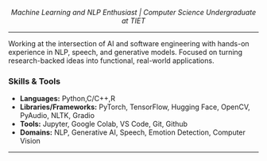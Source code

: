 
<p align="center">
  <em>Machine Learning and NLP Enthusiast | Computer Science Undergraduate at TIET</em>
</p>

---

Working at the intersection of AI and software engineering with hands-on experience in NLP, speech, and generative models. Focused on turning research-backed ideas into functional, real-world applications.

### Skills & Tools
- **Languages:** Python,C/C++,R  
- **Libraries/Frameworks:** PyTorch, TensorFlow, Hugging Face, OpenCV, PyAudio, NLTK, Gradio  
- **Tools:** Jupyter, Google Colab, VS Code, Git, Github 
- **Domains:** NLP, Generative AI, Speech, Emotion Detection, Computer Vision
  
---
